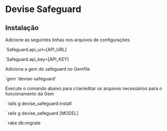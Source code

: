# Devise Safeguard

## Instalação

Adicione as seguintes linhas nos arquivos de configurações

`Safeguard.api_url=[API_URL]

`Safeguard.api_key=[API_KEY]

Adiciona a gem do safeguard no Gemfile

`gem 'devise-safeguard'

Execute o comando abaixo para criar/editar os arquivos necessários para o funcionamento da Gem

` rails g devise_safeguard:install

` rails g devise_safeguard [MODEL]

` rake db:migrate


